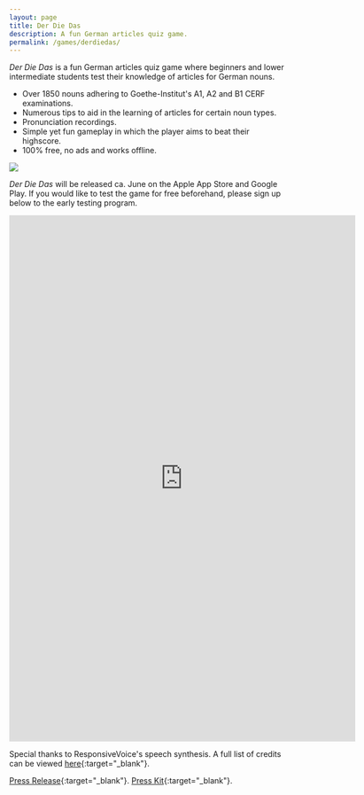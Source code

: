```yaml
---
layout: page
title: Der Die Das
description: A fun German articles quiz game.
permalink: /games/derdiedas/
---
```


*Der Die Das* is a fun German articles quiz game where beginners and lower intermediate students test their knowledge of articles for German nouns.

- Over 1850 nouns adhering to Goethe-Institut's A1, A2 and B1 CERF examinations.
- Numerous tips to aid in the learning of articles for certain noun types.
- Pronunciation recordings.
- Simple yet fun gameplay in which the player aims to beat their highscore.
- 100% free, no ads and works offline.

![]({{site.url}}/assets/images/games/derdiedas/derdiedas.gif)

*Der Die Das* will be released ca. June on the Apple App Store and Google Play. If you would like to test the game for free beforehand, please sign up below to the early testing program.

<iframe src="https://docs.google.com/forms/d/e/1FAIpQLSfI3X3xSVQ-hADIUkkAqqQWH8q9MRP-zTfhgFwi-ptsjsB0LA/viewform?embedded=true" width="625" height="950" frameborder="0" marginheight="0" marginwidth="0">Loading...</iframe>

Special thanks to ResponsiveVoice's speech synthesis. A full list of credits can be viewed [here]({{page.url}}credits){:target="_blank"}.

[Press Release]({{page.url}}press){:target="_blank"}. [Press Kit]({{page.url}}presskit){:target="_blank"}.
